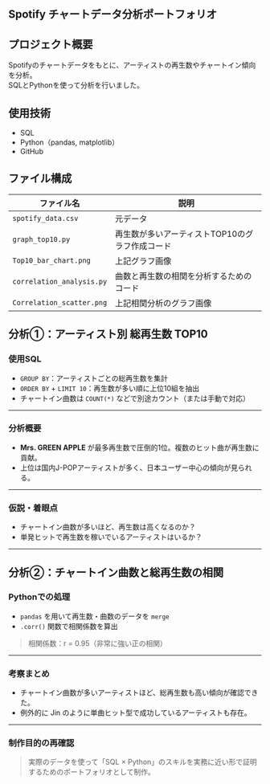 
## Spotify チャートデータ分析ポートフォリオ

## プロジェクト概要

Spotifyのチャートデータをもとに、アーティストの再生数やチャートイン傾向を分析。  
SQLとPythonを使って分析を行いました。

## 使用技術

- SQL
- Python（pandas, matplotlib）
- GitHub

##  ファイル構成

| ファイル名                 | 説明                                               |
|---------------------------|----------------------------------------------------|
| `spotify_data.csv`        | 元データ                                           |
| `graph_top10.py`          | 再生数が多いアーティストTOP10のグラフ作成コード   |
| `Top10_bar_chart.png`     | 上記グラフ画像                                     |
| `correlation_analysis.py` | 曲数と再生数の相関を分析するためのコード           |
| `Correlation_scatter.png` | 上記相関分析のグラフ画像                           |



##  分析①：アーティスト別 総再生数 TOP10

###  使用SQL

- `GROUP BY`：アーティストごとの総再生数を集計
- `ORDER BY` + `LIMIT 10`：再生数が多い順に上位10組を抽出
- チャートイン曲数は `COUNT(*)` などで別途カウント（または手動で対応）

---

###  分析概要

- **Mrs. GREEN APPLE** が最多再生数で圧倒的1位。複数のヒット曲が再生数に貢献。
- 上位は国内J-POPアーティストが多く、日本ユーザー中心の傾向が見られる。

---

###  仮説・着眼点

- チャートイン曲数が多いほど、再生数は高くなるのか？
- 単発ヒットで再生数を稼いでいるアーティストはいるか？

---

##  分析②：チャートイン曲数と総再生数の相関

###  Pythonでの処理

- `pandas` を用いて再生数・曲数のデータを `merge`
- `.corr()` 関数で相関係数を算出

>  相関係数：r = 0.95（非常に強い正の相関）

---

###  考察まとめ

- チャートイン曲数が多いアーティストほど、総再生数も高い傾向が確認できた。
- 例外的に Jin のように単曲ヒット型で成功しているアーティストも存在。

---

###  制作目的の再確認

> 実際のデータを使って「SQL × Python」のスキルを実務に近い形で証明するためのポートフォリオとして制作。
